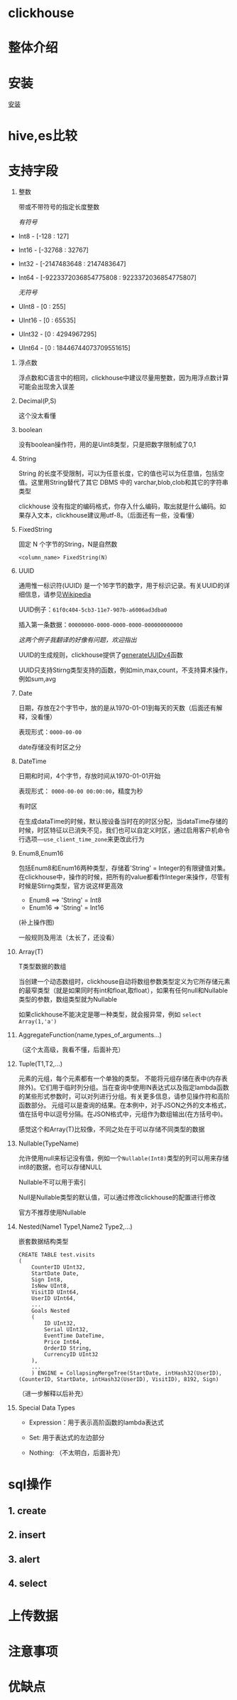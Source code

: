 clickhouse
==

# 整体介绍

# 安装

[安装](www.baidu.com)

# hive,es比较

# 支持字段

1. 整数

   带或不带符号的指定长度整数

   *有符号*

* Int8 - [-128 : 127]
* Int16 - [-32768 : 32767]
* Int32 - [-2147483648 : 2147483647]
* Int64 - [-9223372036854775808 : 9223372036854775807]

  *无符号*
* UInt8 - [0 : 255]
* UInt16 - [0 : 65535]
* UInt32 - [0 : 4294967295]
* UInt64 - [0 : 18446744073709551615]

1. 浮点数

   浮点数和C语言中的相同，clickhouse中建议尽量用整数，因为用浮点数计算可能会出现舍入误差

1. Decimal(P,S)

   这个没太看懂

1. boolean

   没有boolean操作符，用的是Uint8类型，只是把数字限制成了0,1

1. String

   String 的长度不受限制，可以为任意长度，它的值也可以为任意值，包括空值。这里用String替代了其它 DBMS 中的 varchar,blob,clob和其它的字符串类型

   clickhouse 没有指定的编码格式，你存入什么编码，取出就是什么编码。如果存入文本，clickhouse建议用utf-8。（后面还有一些，没看懂）

1. FixedString

   固定 N 个字节的String，N是自然数

   `<column_name> FixedString(N)`

1. UUID

   通用惟一标识符(UUID)
   是一个16字节的数字，用于标识记录。有关UUID的详细信息，请参见[Wikipedia](https://en.wikipedia.org/wiki/Universally_unique_identifier)

   UUID例子：`61f0c404-5cb3-11e7-907b-a6006ad3dba0`

   插入第一条数据：`00000000-0000-0000-0000-000000000000`

   *这两个例子我翻译的好像有问题，欢迎指出*

   UUID的生成规则，clickhouse提供了[generateUUIDv4](https://clickhouse.yandex/docs/en/query_language/functions/uuid_functions/)函数

   UUID只支持Stirng类型支持的函数，例如min,max,count，不支持算术操作，例如sum,avg

1. Date

   日期，存放在2个字节中，放的是从1970-01-01到每天的天数（后面还有解释，没看懂）

   表现形式：`0000-00-00`

   date存储没有时区之分

1. DateTime

   日期和时间，4个字节，存放时间从1970-01-01开始

   表现形式： `0000-00-00 00:00:00`，精度为秒

   有时区

   在生成dataTime的时候，默认按设备当时在的时区分配，当dataTime存储的时候，时区特征以已消失不见，我们也可以自定义时区，通过启用客户机命令行选项`——use_client_time_zone`来更改此行为

1. Enum8,Enum16

   包括Enum8和Enum16两种类型，存储着'String' = Integer的有限键值对集。在clickhouse中，操作的时候，把所有的value都看作Integer来操作，尽管有时候是Stirng类型，官方说这样更高效

    * Enum8 ==> 'String' = Int8
    * Enum16 => 'String' = Int16

   (补上操作图)

   一般规则及用法（太长了，还没看）

1. Array(T)

   T类型数据的数组

   当创建一个动态数组时，clickhouse自动将数组参数类型定义为它所存储元素的最窄类型（就是如果同时有int和float,取float），如果有任何null和Nullable类型的参数，数组类型就为Nullable

   如果clickhouse不能决定是哪一种类型，就会报异常，例如 `select Array(1,'a')`

1. AggregateFunction(name,types_of_arguments...)

   （这个太高级，我看不懂，后面补充）

1. Tuple(T1,T2,...)

   元素的元组，每个元素都有一个单独的类型。 不能将元组存储在表中(内存表除外)。它们用于临时列分组。当在查询中使用IN表达式以及指定lambda函数的某些形式参数时，可以对列进行分组。有关更多信息，请参见操作符和高阶函数部分。
   元组可以是查询的结果。在本例中，对于JSON之外的文本格式，值在括号中以逗号分隔。在JSON格式中，元组作为数组输出(在方括号中)。

   感觉这个和Array(T)比较像，不同之处在于可以存储不同类型的数据

1. Nullable(TypeName)

   允许使用null来标记没有值，例如一个`Nullable(Int8)`类型的列可以用来存储int8的数据，也可以存储NULL

   Nullable不可以用于索引

   Null是Nullable类型的默认值，可以通过修改clickhouse的配置进行修改

   官方不推荐使用Nullable

1. Nested(Name1 Type1,Name2 Type2,...)

   嵌套数据结构类型

    ```
    CREATE TABLE test.visits
    (
        CounterID UInt32,
        StartDate Date,
        Sign Int8,
        IsNew UInt8,
        VisitID UInt64,
        UserID UInt64,
        ...
        Goals Nested
        (
            ID UInt32,
            Serial UInt32,
            EventTime DateTime,
            Price Int64,
            OrderID String,
            CurrencyID UInt32
        ),
        ...
        ) ENGINE = CollapsingMergeTree(StartDate, intHash32(UserID), (CounterID, StartDate, intHash32(UserID), VisitID), 8192, Sign)
    ```

   （进一步解释以后补充）

1. Special Data Types

    * Expression：用于表示高阶函数的lambda表达式

    * Set: 用于表达式的左边部分

    * Nothing: （不太明白，后面补充）

# sql操作

## 1. create

## 2. insert

## 3. alert

## 4. select

# 上传数据

# 注意事项

# 优缺点

